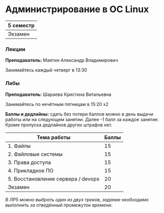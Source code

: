 # Администрирование в ОС Linux

|5 семестр|
|---|
|Экзамен|

### Лекции

**Преподаватель:** Маятин Александр Владимирович

Занимайтесь каждый четверг в 13:30

### Лабы

**Преподаватель:** Шараева Кристина Витальевна

Занимайтесь по нечётным пятницам в 15:20 x2

**Баллы и дедлайны:** сдать без потери баллов можно в день выдачи работы или на следующем занятии. Далее -1 балл за каждое занятие. Кроме пропуска дедлайнов других штрафов нет.

| Тема работы | Баллы |
| --- | --- |
| 1. Файлы | 15 |
| 2. Файловые системы | 15 |
| 3. Права доступа | 15 |
| 4. Прикладное ПО | 15 |
| 5. Восстановление сервера / devops | 20 |
| Экзамен | 20 |

_В ЛР5 можно выбрать один из двух треков, задание необходимо выполнить за отведённый промежуток времени._
